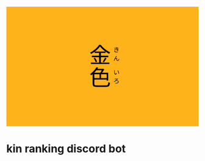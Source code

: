 ![Alt text](https://raw.githubusercontent.com/alisvila/kin-ranking/main/public/kin.svg "a title")

# kin ranking discord bot
